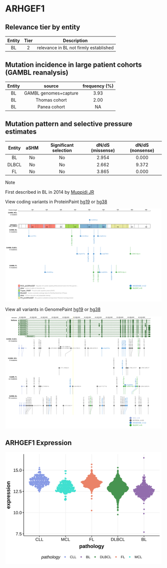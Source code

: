 # ARHGEF1

## Relevance tier by entity

|Entity|Tier|Description                           |
|:------:|:----:|--------------------------------------|
|BL    |2   |relevance in BL not firmly established|

## Mutation incidence in large patient cohorts (GAMBL reanalysis)

|Entity|source               |frequency (%)|
|:------:|:---------------------:|:-------------:|
|BL    |GAMBL genomes+capture|3.93         |
|BL    |Thomas cohort        |2.00         |
|BL    |Panea cohort         |  NA         |

## Mutation pattern and selective pressure estimates

|Entity|aSHM|Significant selection|dN/dS (missense)|dN/dS (nonsense)|
|:------:|:----:|:---------------------:|:----------------:|:----------------:|
|BL    |No  |No                   |2.954           |0.000           |
|DLBCL |No  |No                   |2.662           |9.372           |
|FL    |No  |No                   |3.865           |0.000           |


> [!NOTE]
> First described in BL in 2014 by [Muppidi JR](https://pubmed.ncbi.nlm.nih.gov/25274307)


View coding variants in ProteinPaint [hg19](https://morinlab.github.io/LLMPP/GAMBL/ARHGEF1_protein.html)  or [hg38](https://morinlab.github.io/LLMPP/GAMBL/ARHGEF1_protein_hg38.html)

![image](images/proteinpaint/ARHGEF1_NM_199002.svg)

View all variants in GenomePaint [hg19](https://morinlab.github.io/LLMPP/GAMBL/ARHGEF1.html)  or [hg38](https://morinlab.github.io/LLMPP/GAMBL/ARHGEF1_hg38.html)

![image](images/proteinpaint/ARHGEF1.svg)
## ARHGEF1 Expression
![image](images/gene_expression/ARHGEF1_by_pathology.svg)
